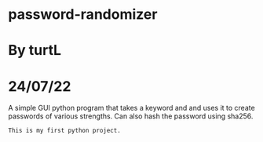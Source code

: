 # password-randomizer

# By turtL
# 24/07/22

A simple GUI python program that takes a keyword and and uses it to create passwords of various strengths. Can also hash the password using sha256.

``
This is my first python project.
``
